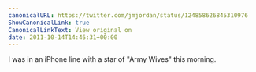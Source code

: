 ```yaml
---
canonicalURL: https://twitter.com/jmjordan/status/124858626845310976
ShowCanonicalLink: true
CanonicalLinkText: View original on
date: 2011-10-14T14:46:31+00:00
---
```

I was in an iPhone line with a star of "Army Wives" this morning.